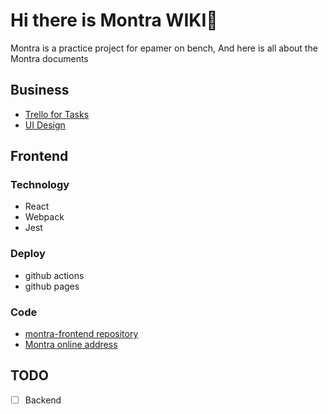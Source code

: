 # Hi there is Montra WIKI👋
Montra is a practice project for epamer on bench, And here is all about the Montra documents

## Business
- [Trello for Tasks](https://trello.com/b/IWDHKcvO/kanban-for-montra)
- [UI Design](https://www.figma.com/file/5WcSTa9FwvVTR8j51zJsDW/Montra---Expense-Tracker-UI-Kit-(Community)?node-id=223%3A1)

## Frontend

### Technology
- React
- Webpack
- Jest

### Deploy
- github actions
- github pages

### Code
- [montra-frontend repository](https://github.com/montra-practice/montra-frontend)
- [Montra online address](https://montra-practice.github.io/montra-frontend/)


## TODO
- [ ] Backend

<!--

**Here are some ideas to get you started:**

🙋‍♀️ A short introduction - what is your organization all about?
🌈 Contribution guidelines - how can the community get involved?
👩‍💻 Useful resources - where can the community find your docs? Is there anything else the community should know?
🍿 Fun facts - what does your team eat for breakfast?
🧙 Remember, you can do mighty things with the power of [Markdown](https://docs.github.com/github/writing-on-github/getting-started-with-writing-and-formatting-on-github/basic-writing-and-formatting-syntax)
-->
